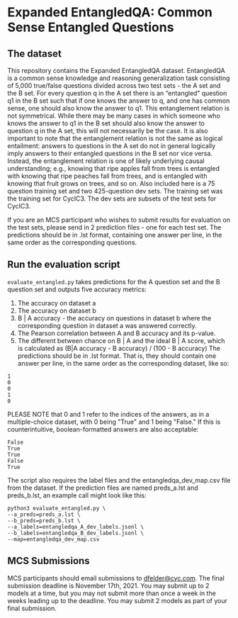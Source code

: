 # Expanded EntangledQA: Common Sense Entangled Questions

## The dataset

This repository contains the Expanded EntangledQA dataset. EntangledQA is a common sense knowledge and reasoning generalization task consisting of 5,000 true/false questions divided across two test sets - the A set and the B set. For every question q in the A set there is an “entangled” question q1 in the B set such that if one knows the answer to q, and one has common sense, one should also know the answer to q1. This entanglement relation is not symmetrical. While there may be many cases in which someone who knows the answer to q1 in the B set should also know the answer to question q in the A set, this will not necessarily be the case. It is also important to note that the entanglement relation is not the same as logical entailment: answers to questions in the A set do not in general logically imply answers to their entangled questions in the B set nor vice versa. Instead, the entanglement relation is one of likely underlying causal understanding; e.g., knowing that ripe apples fall from trees is entangled with knowing that ripe peaches fall from trees, and is entangled with knowing that fruit grows on trees, and so on. Also included here is a 75 question training set and two 425-question dev sets. The training set was the training set for CycIC3. The dev sets are subsets of the test sets for CycIC3.

If you are an MCS participant who wishes to submit results for evaluation on the test sets, please send in 2 prediction files - one for each test set. The predictions should be in .lst format, containing one answer per line, in the same order as the corresponding questions.

## Run the evaluation script
`evaluate_entangled.py` takes predictions for the A question set and the B question set and outputs five accuracy metrics:
1. The accuracy on dataset a
2. The accuracy on dataset b
3. B | A accuracy - the accuracy on questions in dataset b where the corresponding question in dataset a was answered correctly. 
4. The Pearson correlation between A and B accuracy and its p-value.
5. The different between chance on B | A and the ideal B | A score, which is calculated as (B|A accuracy - B accuracy) / (100 - B accuracy)
The predictions should be in .lst format. That is, they should contain one answer per line, in the same order as the corresponding dataset, like so:
~~~
1
0
0
1
0
~~~
PLEASE NOTE that 0 and 1 refer to the indices of the answers, as in a multiple-choice dataset, with 0 being "True" and 1 being "False." If this is counterintuitive, boolean-formatted answers are also acceptable:
~~~
False
True
True
False
True
~~~
The script also requires the label files and the entangledqa_dev_map.csv file from the dataset. If the prediction files are named preds_a.lst and preds_b.lst, an example call might look like this:
```
python3 evaluate_entangled.py \
--a_preds=preds_a.lst \
--b_preds=preds_b.lst \
--a_labels=entangledqa_A_dev_labels.jsonl \
--b_labels=entangledqa_B_dev_labels.jsonl \
--map=entangledqa_dev_map.csv
```

## MCS Submissions
MCS participants should email submissions to dfelder@cyc.com. The final submission deadline is November 17th, 2021. You may submit up to 2 models at a time, but you may not submit more than once a week in the weeks leading up to the deadline. You may submit 2 models as part of your final submission. 

